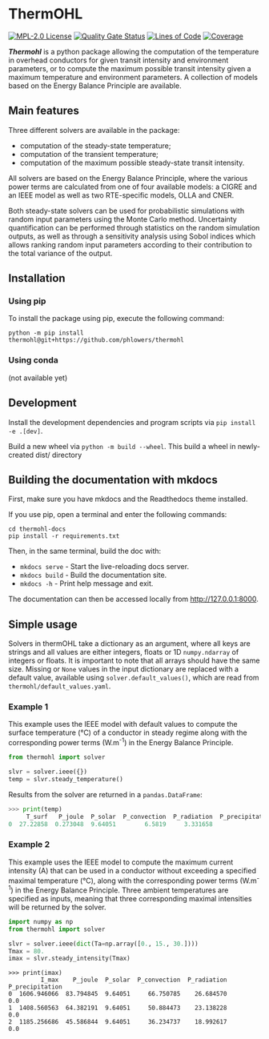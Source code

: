 <!--
SPDX-FileCopyrightText: 2025 RTE (https://www.rte-france.com)

This Source Code Form is subject to the terms of the Mozilla Public
License, v. 2.0. If a copy of the MPL was not distributed with this
file, You can obtain one at http://mozilla.org/MPL/2.0/.
SPDX-License-Identifier: MPL-2.0
-->

# ThermOHL

[![MPL-2.0 License](https://img.shields.io/badge/license-MPL_2.0-blue.svg)](https://www.mozilla.org/en-US/MPL/2.0/)
[![Quality Gate Status](https://sonarcloud.io/api/project_badges/measure?project=phlowers_thermohl&metric=alert_status)](https://sonarcloud.io/summary/new_code?id=phlowers_thermohl)
[![Lines of Code](https://sonarcloud.io/api/project_badges/measure?project=phlowers_thermohl&metric=ncloc)](https://sonarcloud.io/summary/new_code?id=phlowers_thermohl)
[![Coverage](https://sonarcloud.io/api/project_badges/measure?project=phlowers_thermohl&metric=coverage)](https://sonarcloud.io/summary/new_code?id=phlowers_thermohl)

_**Thermohl**_ is a python package allowing the computation of the temperature in overhead conductors for given
transit intensity and environment parameters, or to compute the maximum possible transit intensity given a maximum
temperature and environment parameters. A collection of models based on the Energy Balance Principle are available.

## Main features

Three different solvers are available in the package:

- computation of the steady-state temperature;
- computation of the transient temperature;
- computation of the maximum possible steady-state transit intensity.

All solvers are based on the Energy Balance Principle, where the various power terms are calculated from one of four
available models: a CIGRE and an IEEE model as well as two RTE-specific models, OLLA and CNER.

Both steady-state solvers can be used for probabilistic simulations with random input parameters using the Monte Carlo
method. Uncertainty quantification can be performed through statistics on the random simulation outputs, as well as
through a sensitivity analysis using Sobol indices which allows ranking random input parameters according to their
contribution to the total variance of the output.

## Installation

### Using pip

To install the package using pip, execute the following command:

```
python -m pip install thermohl@git+https://github.com/phlowers/thermohl
```

### Using conda

(not available yet)

## Development
Install the development dependencies and program scripts via `pip install -e .[dev]`.

Build a new wheel via `python -m build --wheel`.
This build a wheel in newly-created dist/ directory

## Building the documentation with mkdocs

First, make sure you have mkdocs and the Readthedocs theme installed.

If you use pip, open a terminal and enter the following commands:

```
cd thermohl-docs
pip install -r requirements.txt
```

Then, in the same terminal, build the doc with:

* `mkdocs serve` - Start the live-reloading docs server.
* `mkdocs build` - Build the documentation site.
* `mkdocs -h` - Print help message and exit.

The documentation can then be accessed locally from http://127.0.0.1:8000.

## Simple usage

Solvers in thermOHL take a dictionary as an argument, where all keys are strings and all values are either integers,
floats or 1D `numpy.ndarray` of integers or floats. It is important to note that all arrays should have the same size.
Missing or `None` values in the input dictionary are replaced with a default value, available using
`solver.default_values()`, which are read from `thermohl/default_values.yaml`.

### Example 1

This example uses the IEEE model with default values to compute the surface temperature (°C) of a conductor
in steady regime along with the corresponding power terms (W.m<sup>-1</sup>) in the Energy Balance Principle.

```python
from thermohl import solver

slvr = solver.ieee({})
temp = slvr.steady_temperature() 
```

Results from the solver are returned in a `pandas.DataFrame`:

``` python
>>> print(temp)
     T_surf   P_joule  P_solar  P_convection  P_radiation  P_precipitation
0  27.22858  0.273048  9.64051        6.5819     3.331658              0.0
```

### Example 2

This example uses the IEEE model to compute the maximum current intensity (A) that can be used in a conductor without
exceeding a specified maximal temperature (°C), along with the corresponding power terms (W.m<sup>-1</sup>)
in the Energy Balance Principle. Three ambient temperatures are specified as inputs, meaning that three corresponding
maximal intensities will be returned by the solver.

```python
import numpy as np
from thermohl import solver

slvr = solver.ieee(dict(Ta=np.array([0., 15., 30.])))
Tmax = 80.
imax = slvr.steady_intensity(Tmax)
```

```
>>> print(imax)
         I_max    P_joule  P_solar  P_convection  P_radiation  P_precipitation
0  1606.946066  83.794845  9.64051     66.750785    26.684570              0.0
1  1408.560563  64.382191  9.64051     50.884473    23.138228              0.0
2  1185.256686  45.586844  9.64051     36.234737    18.992617              0.0
```
